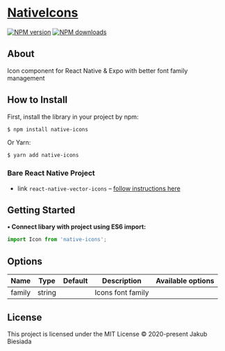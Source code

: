# [NativeIcons](https://github.com/native-ly/native-icons)

[![NPM version](http://img.shields.io/npm/v/native-icons.svg?style=flat-square)](https://www.npmjs.com/package/native-icons)
[![NPM downloads](http://img.shields.io/npm/dm/native-icons.svg?style=flat-square)](https://www.npmjs.com/package/native-icons)

## About
Icon component for React Native & Expo with better font family management

## How to Install
First, install the library in your project by npm:
```sh
$ npm install native-icons
```

Or Yarn:
```sh
$ yarn add native-icons
```

### Bare React Native Project
- link `react-native-vector-icons` – [follow instructions here](https://github.com/oblador/react-native-vector-icons#installation)

## Getting Started
**• Connect libary with project using ES6 import:**
```js
import Icon from 'native-icons';
```

## Options
Name | Type | Default | Description | Available options
-|-|-|-|-
family | string | ` ` | Icons font family | 

## License
This project is licensed under the MIT License © 2020-present Jakub Biesiada
